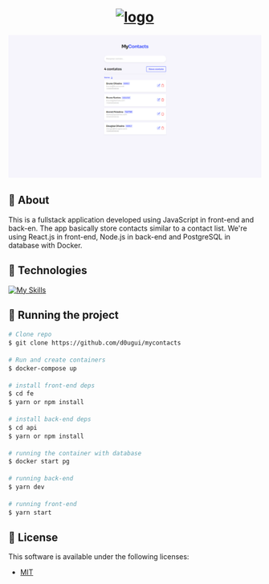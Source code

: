 <h1 align="center">
    <a href="https://imgbb.com/"><img src="https://i.ibb.co/82pNyj8/Home.png" alt="logo" border="0"></a>
</h1>

<p align="center">
  <a href="https://ibb.co/3Wq4x0h"><img src="fe/src/assets/images/tela.png" alt="Home" border="0"></a>
</p>

## 📖 About

This is a fullstack application developed using JavaScript in front-end and back-en. The app basically store contacts similar to a contact list. We're using React.js in front-end, Node.js in back-end and PostgreSQL in database with Docker.

## 🧪 Technologies

[![My Skills](https://skillicons.dev/icons?i=js,react,styledcomponents,nodejs,express,postgres,docker)](https://skillicons.dev)

## 🚀 Running the project

```bash
# Clone repo
$ git clone https://github.com/d0ugui/mycontacts

# Run and create containers
$ docker-compose up

# install front-end deps
$ cd fe
$ yarn or npm install

# install back-end deps
$ cd api
$ yarn or npm install

# running the container with database
$ docker start pg

# running back-end
$ yarn dev

# running front-end
$ yarn start
```

## 📝 License

This software is available under the following licenses:

- [MIT](https://rem.mit-license.org)

